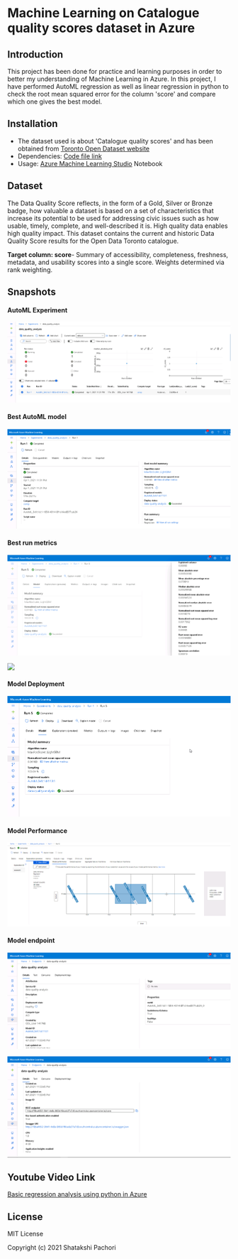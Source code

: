#  Machine Learning on Catalogue quality scores dataset in Azure

## Introduction
This project has been done for practice and learning purposes in order to better my understanding of Machine Learning in Azure. 
In this project, I have performed AutoML regression as well as linear regression in python to check the root mean squared error for the column 'score' and compare which one gives the best model.

## Installation
* The dataset used is about 'Catalogue quality scores' and has been obtained from [Toronto Open Dataset website](https://open.toronto.ca/dataset/catalogue-quality-scores/)
* Dependencies: [Code file link](https://github.com/shatakshipachori/data_quality_analysis.git)
* Usage: [Azure Machine Learning Studio](https://azure.microsoft.com/en-in/services/machine-learning/) Notebook

## Dataset
The Data Quality Score reflects, in the form of a Gold, Silver or Bronze badge, how valuable a dataset is based on a set of characteristics that increase its potential to be used for addressing civic issues such as how usable, timely, complete, and well-described it is. High quality data enables high quality impact.
This dataset contains the current and historic Data Quality Score results for the Open Data Toronto catalogue.

**Target column: score**- Summary of accessibility, completeness, freshness, metadata, and usability scores into a single score. Weights determined via rank weighting.

## Snapshots

#### AutoML Experiment

![AutoML Experiment run](Experiment_run_1.png)

#### Best AutoML model

![Best_run_details](Best_run_details.png)

#### Best run metrics

![Best_run_metrics](Best_run_metrics.png)

![](Best_run_metrics_1.png)

#### Model Deployment

![Model Deployment](Model_deployment.png)

#### Model Performance

![Model Performance](Model_Performance.png)

#### Model endpoint

![Model endpoint](Model_endpoint.png)

![](Model_endpoint_1.png)


## Youtube Video Link 
[Basic regression analysis using python in Azure](https://youtu.be/0KR0gucxt0A)


## License

MIT License

Copyright (c) 2021 Shatakshi Pachori
